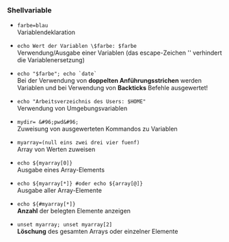 ### Shellvariable

* `farbe=blau`  
  Variablendeklaration

* `echo Wert der Variablen \$farbe: $farbe`  
  Verwendung/Ausgabe einer Variablen \(das escape-Zeichen '\' verhindert die Variablenersetzung\)

* <code>echo "$farbe"; echo &#96;date&#96;</code>  
  Bei der Verwendung von **doppelten Anführungsstrichen** werden Variablen und bei Verwendung von **Backticks** Befehle ausgewertet!

* `echo "Arbeitsverzeichnis des Users: $HOME"`  
  Verwendung von Umgebungsvariablen

* `mydir= &#96;pwd&#96;`  
  Zuweisung von ausgewerteten Kommandos zu Variablen
  
* <code>myarray=(null eins zwei drei vier fuenf)</code>  
  Array von Werten zuweisen

* `echo ${myarray[0]}`  
  Ausgabe eines Array-Elements

* `echo ${myarray[*]} #oder echo ${array[@]}`  
  Ausgabe aller Array-Elemente

* `echo ${#myarray[*]}`  
  **Anzahl** der belegten Elemente anzeigen
  
* `unset myarray; unset myarray[2]`  
  **Löschung** des gesamten Arrays oder einzelner Elemente






